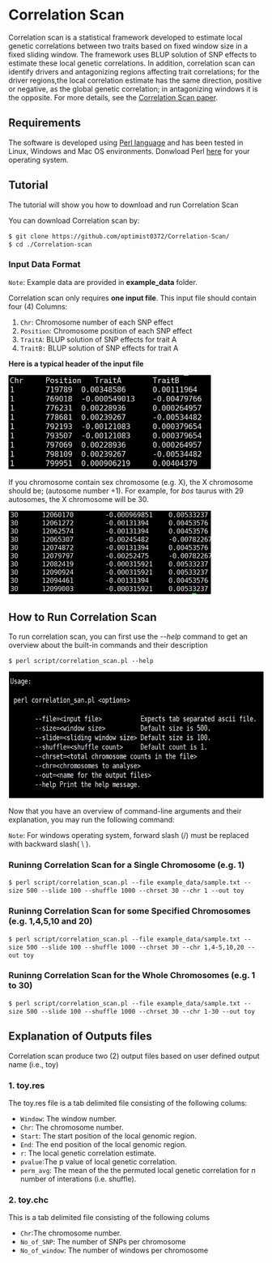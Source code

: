 # Correlation Scan

Correlation scan is a statistical framework developed to estimate local genetic correlations between two traits based on fixed window size in a fixed sliding window. The framework uses BLUP solution of SNP effects to estimate these local genetic correlations. In addition, correlation scan can identify drivers and antagonizing regions affecting trait correlations; for the driver regions,the local correlation estimate has the same direction, positive or negative, as the global genetic correlation; in antagonizing windows it is the opposite. For more details, see the [Correlation Scan paper](https://doi.org/10.1101/2021.11.05.467409).

## Requirements
The software is developed using [Perl language](https://www.perl.org/get.html) and has been tested in Linux, Windows and Mac OS environments.
Donwload Perl [here](https://www.perl.org/get.html) for your operating system.

## Tutorial
The tutorial will show you how to download and run Correlation Scan 

You can download Correlation scan by:

```
$ git clone https://github.com/optimist0372/Correlation-Scan/
$ cd ./Correlation-scan
```

### Input Data Format
`Note`:  Example data are provided in **example_data** folder.

Correlation scan only requires **one input file**. This input file should contain four (4) Columns:

1. `Chr`: Chromosome number of each SNP effect
2. `Position`: Chromosome position of each SNP effect
3. `TraitA`: BLUP solution of SNP effects for trait A
4. `TraitB:` BLUP solution of SNP effects for trait A

**Here is a typical header of the input file**

<img src= "images/head.png" width=400>

If you chromosome contain sex chromosome (e.g. X), the X chromosome should be; (autosome number +1).
For example, for *bos* taurus with 29 autosomes, the X chromosome will be 30.

<img src= "images/tail.png" width=400>

## How to Run Correlation Scan

To run correlation scan, you can first use the *--help* command to get an overview about the built-in commands and their description

```
$ perl script/correlation_scan.pl --help

```

<img src= "images/help_2.png" width=600, height = 250>

Now that you have an overview of command-line arguments and their explanation, you may run the following command:

`Note`: For windows operating system, forward slash (/) must be replaced with backward slash( \ ).

### Runinng Correlation Scan for a Single Chromosome (e.g. 1)
```
$ perl script/correlation_scan.pl --file example_data/sample.txt --size 500 --slide 100 --shuffle 1000 --chrset 30 --chr 1 --out toy 

```
### Runinng Correlation Scan for some Specified Chromosomes (e.g. 1,4,5,10 and 20)
```
$ perl script/correlation_scan.pl --file example_data/sample.txt --size 500 --slide 100 --shuffle 1000 --chrset 30 --chr 1,4-5,10,20 --out toy

```
### Runinng Correlation Scan for the Whole Chromosomes (e.g. 1 to 30)
```
$ perl script/correlation_scan.pl --file example_data/sample.txt --size 500 --slide 100 --shuffle 1000 --chrset 30 --chr 1-30 --out toy
```

## Explanation of Outputs files

Correlation scan produce two (2) output files based on user defined output name (i.e., toy)

### 1. toy.res

The toy.res file is a tab delimited file consisting of the following colums:

 * `Window`: The window number.
 * `Chr`: The chromosome number.
 * `Start`: The start position of the local genomic region.
 * `End`: The end position of the local genomic region.
 * `r`: The local genetic correlation estimate.
 * `pvalue`:The p value of local genetic correlation.
 * `perm_avg`: The mean of the the permuted local genetic correlation for *n* number of interations (i.e. shuffle).
 
### 2. toy.chc
This is a tab delimited file consisting of the following colums
 * `Chr`:The chromosome number.
 * `No_of_SNP`: The number of SNPs per chromosome
 * `No_of_window`: The number of windows per chromosome
 
